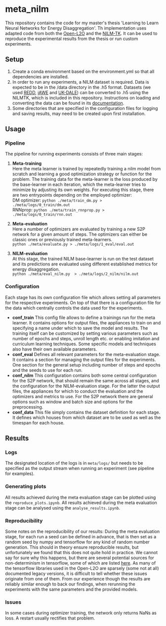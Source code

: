# meta_nilm

This repository contains the code for my master's thesis 'Learning to Learn Neural Networks for Energy Disaggregation'.
Th implementation uses adapted code from both the [Open-L2O](https://github.com/VITA-Group/Open-L2O) and the [NILM-TK](https://github.com/nilmtk/nilmtk).
It can be used to reproduce the experimental results from the thesis or run custom experiments.


## Setup

1. Create a conda environment based on the environment.yml so that all dependencies are installed.
2. In order to run any experiments, a NILM dataset is required. Data is expected to be in the /data directory in the .h5 format. Datasets (we used [REDD](http://redd.csail.mit.edu/), [iAWE](https://iawe.github.io/) and [UK-DALE](https://jack-kelly.com/data/)) can be converted to .h5 using the NILMTK, which is included in this repository. Instructions on loading and converting the data can be found in its [documentation](https://github.com/nilmtk/nilmtk/tree/master/docs/manual).
3. Some directories that are specified in the configuration files for logging and saving results, may need to be created upon first installation.


## Usage

### Pipeline
The pipeline for running experiments consists of three main stages: 

1. __Meta-training__  
Here the meta learner is trained by repeatedly training a nilm model from scratch and learning a good optimization strategy or function for the problem. The training data for the meta-learner is the loss produced by the base-learner in each iteration, which the meta-learner tries to minimize by adjusting its own weights. For executing this stage, there are two entrypoints depending on the employed optimizer:  
DM optimizer:		`python ./meta/train_dm.py > ./meta/logs/0_train/dm.out`      
RNNprop:		`python ./meta/train_rnnprop.py > ./meta/logs/0_train/rnn.out`
    
2. __Meta-evaluation__  
Here a number of optimizers are evaluated by training a new S2P network for a given amount of steps. The optimizers can either be classic ones or previously trained meta-learners.  
`python ./meta/evaluate.py > ./meta/logs/1_eval/eval.out`

3. __NILM-evaluation__  
At this stage, the trained NILM base-learner is run on the test dataset and its predictions are evaluated using different established metrics for energy disaggregation.  
`python ./meta/eval_nilm.py  > ./meta/logs/2_nilm/nilm.out`

### Configuration
Each stage has its own configuration file which allows setting all parameters for the respective experiments. On top of that there is a configuration file for the data which centrally controls the data used for the experiments.

* __conf_train__ This config file allows to define a trainings run for the meta learner. It contains options for output files, the appliances to train on and specifying a name under which to save the model and results. The training itself can be customized by setting various parameters such as number of epochs and steps, unroll length etc. or enabling imitation and curriculum learning techniques. Some specific models and techniques also have their own available parameters.
* __conf_eval__ Defines all relevant parameters for the meta-evaluation stage. It contains a section for managing the output files for the experiments. One section for the general setup including number of steps and epochs and the seeds to use for each run. 
* __conf_nilm__ This configuration contains both some central configuration for the S2P network, that should remain the same across all stages, and the configuration for the NILM-evaluation stage. For the latter the output files, the appliances for which to conduct the evaluation and the optimizers and metrics to use. For the S2P network there are general options such as window and batch size and options for the preprocessing.
* __conf_data__ This file simply contains the dataset definition for each stage. It defines which houses from which dataset are to be used as well as the timespan for each house.



## Results

### Logs
The designated location of the logs is in `meta/logs/` but needs to be specified as the output stream when running an experiment (see pipeline for examples).

### Generating plots
All results achieved during the meta evaluation stage can be plotted using the `reproduce_plots.ipynb`.
All results achieved during the meta evaluation stage can be analysed using the `analyse_results.ipynb`.


### Reproducibility
Some notes on the reproducibility of our results: During the meta evaluation stage, for each run a seed can be defined in advance, that is then set as a random seed by numpy and tensorflow for any kind of random number generation. This should in theory ensure reproducible results, but unfortunately we found that this does not quite hold in practice. We cannot say for sure why this happens, but there are several potential sources for non-determinism in tensorflow, some of which are listed [here](https://github.com/NVIDIA/framework-determinism/blob/master/doc/tensorflow.md). As many of the tensorflow libraries used in the Open-L2O are sparsely (some not at all) documented legacy versions, it is difficult to tell whether these issues originate from one of them. From our experience though the results are reliably similar enough to back our findings, when rerunning the experiments with the same parameters and the provided models.

### Issues
In some cases during optimizer training, the network only returns NaNs as loss. A restart usually rectifies that problem.

